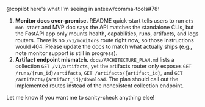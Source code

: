 @copilot here's what I'm seeing in anteew/comma-tools#78:

1. **Monitor docs over-promise.** README quick-start tells users to run `cts mon start` and MVP doc says the API matches the standalone CLIs, but the FastAPI app only mounts health, capabilities, runs, artifacts, and logs routers. There is no `/v1/monitors` route right now, so those instructions would 404. Please update the docs to match what actually ships (e.g., note monitor support is still in progress).
2. **Artifact endpoint mismatch.** `docs/ARCHITECTURE_PLAN.md` lists a collection `GET /v1/artifacts`, yet the artifacts router only exposes `GET /runs/{run_id}/artifacts`, `GET /artifacts/{artifact_id}`, and `GET /artifacts/{artifact_id}/download`. The plan should call out the implemented routes instead of the nonexistent collection endpoint.

Let me know if you want me to sanity-check anything else!
